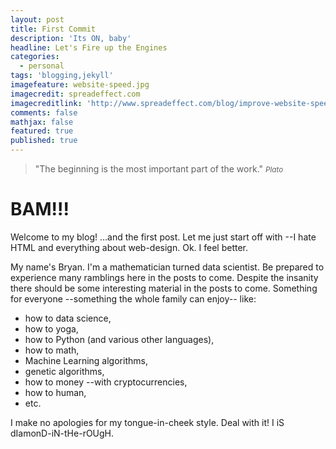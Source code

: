 ```yaml
---
layout: post
title: First Commit
description: 'Its ON, baby'
headline: Let's Fire up the Engines
categories:
  - personal
tags: 'blogging,jekyll'
imagefeature: website-speed.jpg
imagecredit: spreadeffect.com
imagecreditlink: 'http://www.spreadeffect.com/blog/improve-website-speed/'
comments: false
mathjax: false
featured: true
published: true
---
```


>&quot;The beginning is the most important part of the work.&quot;
><small><cite title="Plato">Plato</cite></small>

# BAM!!!

Welcome to my blog! ...and the first post. Let me just start off with --I hate HTML and everything about web-design. Ok. I feel better.

My name's Bryan. I'm a mathematician turned data scientist. Be prepared to experience many ramblings here in the posts to come. Despite the insanity there should be some interesting material in the posts to come. Something for everyone --something the whole family can enjoy-- like: 
* how to data science,
* how to yoga,
* how to Python (and various other languages), 
* how to math, 
* Machine Learning algorithms, 
* genetic algorithms,  
* how to money --with cryptocurrencies, 
* how to human, 
* etc.

I make no apologies for my tongue-in-cheek style. Deal with it! I iS dIamonD-iN-tHe-rOUgH.
